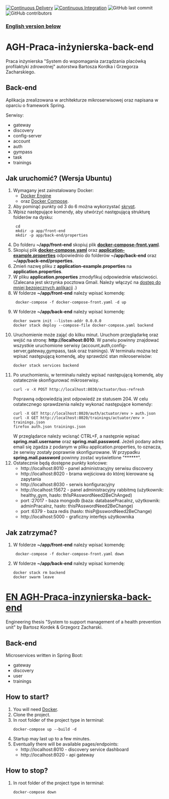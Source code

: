 [![Continuous Delivery](https://github.com/bartoszkordek/AGH-Praca-inzynierska-back-end/actions/workflows/continuous-delivery.yml/badge.svg)](https://github.com/bartoszkordek/AGH-Praca-inzynierska-back-end/actions/workflows/continuous-delivery.yml)
[![Continuous Integration](https://github.com/bartoszkordek/AGH-Praca-inzynierska-back-end/actions/workflows/continuous-integration.yml/badge.svg)](https://github.com/bartoszkordek/AGH-Praca-inzynierska-back-end/actions/workflows/continuous-integration.yml)
![GitHub last commit](https://img.shields.io/github/last-commit/bartoszkordek/AGH-Praca-inzynierska-back-end)
![GitHub contributors](https://img.shields.io/github/contributors/bartoszkordek/AGH-Praca-inzynierska-back-end)

### [English version below](#en-agh-praca-inzynierska-back-end)

# AGH-Praca-inżynierska-back-end

Praca inżynierska "System do wspomagania zarządzania placówką profilaktyki zdrowotnej" autorstwa Bartosza Kordka i
Grzegorza Zacharskiego.

## Back-end

Aplikacja zrealizowana w architekturze mikroserwisowej oraz napisana w oparciu o framework Spring.

Serwisy:

* gateway
* discovery
* config-server
* account
* auth
* gympass
* task
* trainings

## Jak uruchomić? (Wersja Ubuntu)

1. Wymagany jest zainstalowany Docker:
    * [Docker Engine](https://docs.docker.com/engine/install/)
    * oraz [Docker Compose](https://docs.docker.com/compose/install/).
2. Aby pominąć punkty od 3 do 6 można wykorzystać [skrypt](https://github.com/bartoszkordek/AGH-Praca-inzynierska-back-end/blob/main/app_setup.sh).
3. Wpisz następujące komendy, aby utwórzyć następującą strukturę folderów na dysku:
   ```shell script
    cd 
    mkdir -p app/front-end
    mkdir -p app/back-end/properties
    ```
4. Do folderu __~/app/front-end__ skopiuj plik [__docker-compose-front.yaml__](https://github.com/bartoszkordek/AGH-Praca-inzynierska-back-end/blob/main/docker-compose-front.yaml).
5. Skopiuj plik [__docker-compose.yaml__](https://github.com/bartoszkordek/AGH-Praca-inzynierska-back-end/blob/main/docker-compose.yaml) oraz [__application-example.properties__](https://github.com/bartoszkordek/AGH-Praca-inzynierska-back-end/blob/main/properties/application-example.properties)
   odpowiednio do folderów __~/app/back-end__ oraz __~/app/back-end/properties__.
6. Zmień nazwę pliku z __application-example.properties__ na __application.properties__.
7. W pliku __application.properties__ zmodyfikuj odpowiednie właściwości.
   (Zalecana jest skrzynka pocztowa Gmail. Należy włączyć
   na [dostęp do mniej bezpiecznych aplikacji](https://support.google.com/accounts/answer/6010255?hl=pl#zippy=%2Cje%C5%9Bli-na-koncie-jest-w%C5%82%C4%85czony-dost%C4%99p-mniej-bezpiecznych-aplikacji)
   .)
8. W folderze __~/app/front-end__ należy wpisać komendę:
   ```shell script
    docker-compose -f docker-compose-front.yaml -d up 
    ```
9. W folderze __~/app/back-end__ należy wpisać komendę:
    ```shell script
    docker swarm init --listen-addr 0.0.0.0
    docker stack deploy --compose-file docker-compose.yaml backend
    ```
10. Uruchomienie może zająć do kilku minut. Uruchom przeglądarkę oraz wejść na stronę: __http://localhost:8010__. W
    panelu powinny znajdować wszystkie uruchomione serwisy (account,auth,config-server,gateway,gympass, task oraz
    trainings). W terminalu można też wpisać następującą komendę, aby sprawdzić stan mikroserwisów:
    ```shell script
    docker stack services backend
    ```
11. Po uruchomieniu, w terminalu należy wpisać następującą komendę, aby ostatecznie skonfigurować mikroserwisy.
    ```shell script
    curl -v -X POST http://localhost:8030/actuator/bus-refresh
    ```
    Poprawną odpowiedzią jest odpowiedź ze statusem 204. W celu ostatecznego sprawdzenia należy wykonać następujące
    komendy:
    ```shell script
    curl -X GET http://localhost:8020/auth/actuator/env > auth.json
    curl -X GET http://localhost:8020/trainings/actuator/env > trainings.json
    firefox auth.json trainings.json
    ```
    W przeglądarce należy wcisnąć CTRL+F, a następnie wpisać __spring.mail.username__ oraz __spring.mail.password__. 
    Jeżeli podany adres email się zgadza z podanym w pliku application.properties, to oznacza, że serwisy zostały poprawnie skonfigurowane. 
    W przypadku __spring.mail.password__ powinny zostać wyświetlone "******".
12. Ostatecznie będą dostępne punkty końcowe:
    * http://localhost:8010 - panel administracyjny serwisu discovery
    * http://localhost:8020 - brama wejściowa do której kierowane są zapytania
    * http://localhost:8030 - serwis konfiguracyjny
    * http://localhost:15672 - panel administracyjny rabbitmq (użytkownik: healthy_gym, hasło:
      th1sPAsswordNeed2BeChAnged)
    * port :27017 - baza mongodb (baza: databasePracaInz, użytkownik: adminPracaInz, hasło: thisPAsswordNeed2BeChange)
    * port :6379 - baza redis (hasło: thisP@sswordNeed2BeChange)
    * http://localhost:5000 - graficzny interfejs użytkownika

## Jak zatrzymać?

1. W folderze __~/app/front-end__ należy wpisać komendę:
   ```shell script
    docker-compose -f docker-compose-front.yaml down
    ```
2. W folderze __~/app/back-end__ należy wpisać komendę:
    ```shell script
    docker stack rm backend
    docker swarm leave
    ```

# [EN AGH-Praca-inzynierska-back-end](#en-agh-praca-inzynierska-back-end)

Engineering thesis "System to support management of a health prevention unit" by Bartosz Kordek & Grzegorz Zacharski.

## Back-end

Microservices written in Spring Boot:

* gateway
* discovery
* user
* trainings

## How to start?

1. You will need [Docker](https://www.docker.com/).
1. Clone the project.
1. In root folder of the project type in terminal:
    ```shell script
    docker-compose up --build -d
    ```
1. Startup may last up to a few minutes.
1. Eventually there will be available pages/endpoints:
    * http://localhost:8010 - discovery service dashboard
    * http://localhost:8020 - api gateway

## How to stop?

1. In root folder of the project type in terminal:
    ```shell script
    docker-compose down
    ```
